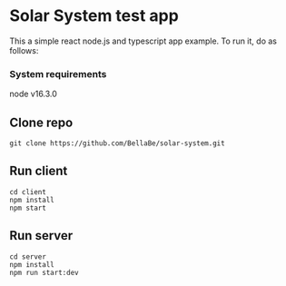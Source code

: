 # Solar System test app
This a simple react node.js and typescript app example. To run it, do as follows:

### System requirements

node v16.3.0

## Clone repo
```
git clone https://github.com/BellaBe/solar-system.git
```
## Run client
```
cd client 
npm install
npm start
```

## Run server

```
cd server
npm install
npm run start:dev
```
